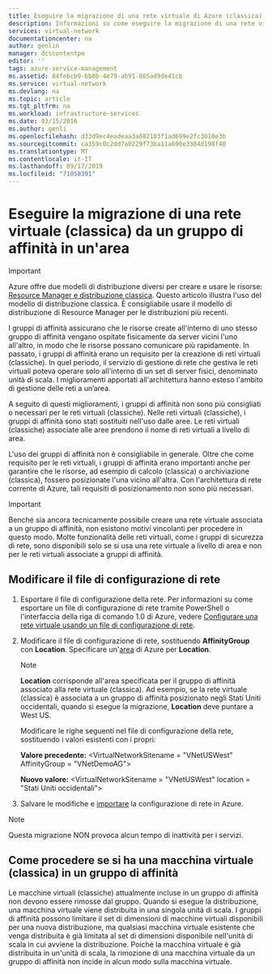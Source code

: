 ```yaml
---
title: Eseguire la migrazione di una rete virtuale di Azure (classica) da un gruppo di affinità in un'area | Microsoft Docs
description: Informazioni su come eseguire la migrazione di una rete virtuale (classica) da un gruppo di affinità in un'area.
services: virtual-network
documentationcenter: na
author: genlin
manager: dcscontentpm
editor: ''
tags: azure-service-management
ms.assetid: 84febcb9-bb8b-4e79-ab91-865ad9de41cb
ms.service: virtual-network
ms.devlang: na
ms.topic: article
ms.tgt_pltfrm: na
ms.workload: infrastructure-services
ms.date: 03/15/2016
ms.author: genli
ms.openlocfilehash: d33d9ec4eadeaa3a082103f1ad699e2fc3010e3b
ms.sourcegitcommit: ca359c0c2dd7a0229f73ba11a690e3384d198f40
ms.translationtype: MT
ms.contentlocale: it-IT
ms.lasthandoff: 09/17/2019
ms.locfileid: "71058391"
---
```

# <a name="migrate-a-virtual-network-classic-from-an-affinity-group-to-a-region"></a>Eseguire la migrazione di una rete virtuale (classica) da un gruppo di affinità in un'area

> [!IMPORTANT]
> Azure offre due modelli di distribuzione diversi per creare e usare le risorse: [Resource Manager e distribuzione classica](../resource-manager-deployment-model.md?toc=%2fazure%2fvirtual-network%2ftoc.json). Questo articolo illustra l'uso del modello di distribuzione classica. È consigliabile usare il modello di distribuzione di Resource Manager per le distribuzioni più recenti.

I gruppi di affinità assicurano che le risorse create all'interno di uno stesso gruppo di affinità vengano ospitate fisicamente da server vicini l'uno all'altro, in modo che le risorse possano comunicare più rapidamente. In passato, i gruppi di affinità erano un requisito per la creazione di reti virtuali (classiche). In quel periodo, il servizio di gestione di rete che gestiva le reti virtuali poteva operare solo all'interno di un set di server fisici, denominato unità di scala. I miglioramenti apportati all'architettura hanno esteso l'ambito di gestione delle reti a un’area.

A seguito di questi miglioramenti, i gruppi di affinità non sono più consigliati o necessari per le reti virtuali (classiche). Nelle reti virtuali (classiche), i gruppi di affinità sono stati sostituiti nell'uso dalle aree. Le reti virtuali (classiche) associate alle aree prendono il nome di reti virtuali a livello di area.

L'uso dei gruppi di affinità non è consigliabile in generale. Oltre che come requisito per le reti virtuali, i gruppi di affinità erano importanti anche per garantire che le risorse, ad esempio di calcolo (classica) o archiviazione (classica), fossero posizionate l'una vicino all'altra. Con l'architettura di rete corrente di Azure, tali requisiti di posizionamento non sono più necessari.

> [!IMPORTANT]
> Benché sia ancora tecnicamente possibile creare una rete virtuale associata a un gruppo di affinità, non esistono motivi vincolanti per procedere in questo modo. Molte funzionalità delle reti virtuali, come i gruppi di sicurezza di rete, sono disponibili solo se si usa una rete virtuale a livello di area e non per le reti virtuali associate a gruppi di affinità.
> 
> 

## <a name="edit-the-network-configuration-file"></a>Modificare il file di configurazione di rete

1. Esportare il file di configurazione della rete. Per informazioni su come esportare un file di configurazione di rete tramite PowerShell o l'interfaccia della riga di comando 1.0 di Azure, vedere [Configurare una rete virtuale usando un file di configurazione di rete](virtual-networks-using-network-configuration-file.md#export).
2. Modificare il file di configurazione di rete, sostituendo **AffinityGroup** con **Location**. Specificare un'[area](https://azure.microsoft.com/regions) di Azure per **Location**.
   
   > [!NOTE]
   > **Location** corrisponde all'area specificata per il gruppo di affinità associato alla rete virtuale (classica). Ad esempio, se la rete virtuale (classica) è associata a un gruppo di affinità posizionato negli Stati Uniti occidentali, quando si esegue la migrazione, **Location** deve puntare a West US. 
   > 
   > 
   
    Modificare le righe seguenti nel file di configurazione della rete, sostituendo i valori esistenti con i propri: 
   
    **Valore precedente:** \<VirtualNetworkSitename = "VNetUSWest" AffinityGroup = "VNetDemoAG"\> 
   
    **Nuovo valore:** \<VirtualNetworkSitename = "VNetUSWest" location = "Stati Uniti occidentali"\>
3. Salvare le modifiche e [importare](virtual-networks-using-network-configuration-file.md#import) la configurazione di rete in Azure.

> [!NOTE]
> Questa migrazione NON provoca alcun tempo di inattività per i servizi.
> 
> 

## <a name="what-to-do-if-you-have-a-vm-classic-in-an-affinity-group"></a>Come procedere se si ha una macchina virtuale (classica) in un gruppo di affinità
Le macchine virtuali (classiche) attualmente incluse in un gruppo di affinità non devono essere rimosse dal gruppo. Quando si esegue la distribuzione, una macchina virtuale viene distribuita in una singola unità di scala. I gruppi di affinità possono limitare il set di dimensioni di macchine virtuali disponibili per una nuova distribuzione, ma qualsiasi macchina virtuale esistente che venga distribuita è già limitata al set di dimensioni disponibile nell'unità di scala in cui avviene la distribuzione. Poiché la macchina virtuale è già distribuita in un'unità di scala, la rimozione di una macchina virtuale da un gruppo di affinità non incide in alcun modo sulla macchina virtuale.
